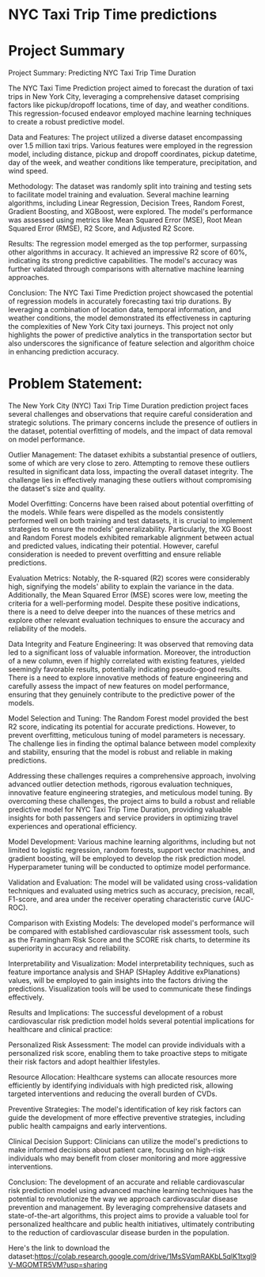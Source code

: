 
# NYC Taxi Trip Time predictions

# Project Summary

Project Summary: Predicting NYC Taxi Trip Time Duration

The NYC Taxi Time Prediction project aimed to forecast the duration of taxi trips in New York City, leveraging a comprehensive dataset comprising factors like pickup/dropoff locations, time of day, and weather conditions. This regression-focused endeavor employed machine learning techniques to create a robust predictive model.

Data and Features: The project utilized a diverse dataset encompassing over 1.5 million taxi trips. Various features were employed in the regression model, including distance, pickup and dropoff coordinates, pickup datetime, day of the week, and weather conditions like temperature, precipitation, and wind speed.

Methodology: The dataset was randomly split into training and testing sets to facilitate model training and evaluation. Several machine learning algorithms, including Linear Regression, Decision Trees, Random Forest, Gradient Boosting, and XGBoost, were explored. The model's performance was assessed using metrics like Mean Squared Error (MSE), Root Mean Squared Error (RMSE), R2 Score, and Adjusted R2 Score.

Results: The regression model emerged as the top performer, surpassing other algorithms in accuracy. It achieved an impressive R2 score of 60%, indicating its strong predictive capabilities. The model's accuracy was further validated through comparisons with alternative machine learning approaches.

Conclusion: The NYC Taxi Time Prediction project showcased the potential of regression models in accurately forecasting taxi trip durations. By leveraging a combination of location data, temporal information, and weather conditions, the model demonstrated its effectiveness in capturing the complexities of New York City taxi journeys. This project not only highlights the power of predictive analytics in the transportation sector but also underscores the significance of feature selection and algorithm choice in enhancing prediction accuracy.

# Problem Statement:

The New York City (NYC) Taxi Trip Time Duration prediction project faces several challenges and observations that require careful consideration and strategic solutions. The primary concerns include the presence of outliers in the dataset, potential overfitting of models, and the impact of data removal on model performance.

Outlier Management: The dataset exhibits a substantial presence of outliers, some of which are very close to zero. Attempting to remove these outliers resulted in significant data loss, impacting the overall dataset integrity. The challenge lies in effectively managing these outliers without compromising the dataset's size and quality.

Model Overfitting: Concerns have been raised about potential overfitting of the models. While fears were dispelled as the models consistently performed well on both training and test datasets, it is crucial to implement strategies to ensure the models' generalizability. Particularly, the XG Boost and Random Forest models exhibited remarkable alignment between actual and predicted values, indicating their potential. However, careful consideration is needed to prevent overfitting and ensure reliable predictions.

Evaluation Metrics: Notably, the R-squared (R2) scores were considerably high, signifying the models' ability to explain the variance in the data. Additionally, the Mean Squared Error (MSE) scores were low, meeting the criteria for a well-performing model. Despite these positive indications, there is a need to delve deeper into the nuances of these metrics and explore other relevant evaluation techniques to ensure the accuracy and reliability of the models.

Data Integrity and Feature Engineering: It was observed that removing data led to a significant loss of valuable information. Moreover, the introduction of a new column, even if highly correlated with existing features, yielded seemingly favorable results, potentially indicating pseudo-good results. There is a need to explore innovative methods of feature engineering and carefully assess the impact of new features on model performance, ensuring that they genuinely contribute to the predictive power of the models.

Model Selection and Tuning: The Random Forest model provided the best R2 score, indicating its potential for accurate predictions. However, to prevent overfitting, meticulous tuning of model parameters is necessary. The challenge lies in finding the optimal balance between model complexity and stability, ensuring that the model is robust and reliable in making predictions.

Addressing these challenges requires a comprehensive approach, involving advanced outlier detection methods, rigorous evaluation techniques, innovative feature engineering strategies, and meticulous model tuning. By overcoming these challenges, the project aims to build a robust and reliable predictive model for NYC Taxi Trip Time Duration, providing valuable insights for both passengers and service providers in optimizing travel experiences and operational efficiency.

Model Development: Various machine learning algorithms, including but not limited to logistic regression, random forests, support vector machines, and gradient boosting, will be employed to develop the risk prediction model. Hyperparameter tuning will be conducted to optimize model performance.

Validation and Evaluation: The model will be validated using cross-validation techniques and evaluated using metrics such as accuracy, precision, recall, F1-score, and area under the receiver operating characteristic curve (AUC-ROC).

Comparison with Existing Models: The developed model's performance will be compared with established cardiovascular risk assessment tools, such as the Framingham Risk Score and the SCORE risk charts, to determine its superiority in accuracy and reliability.

Interpretability and Visualization: Model interpretability techniques, such as feature importance analysis and SHAP (SHapley Additive exPlanations) values, will be employed to gain insights into the factors driving the predictions. Visualization tools will be used to communicate these findings effectively.

Results and Implications: The successful development of a robust cardiovascular risk prediction model holds several potential implications for healthcare and clinical practice:

Personalized Risk Assessment: The model can provide individuals with a personalized risk score, enabling them to take proactive steps to mitigate their risk factors and adopt healthier lifestyles.

Resource Allocation: Healthcare systems can allocate resources more efficiently by identifying individuals with high predicted risk, allowing targeted interventions and reducing the overall burden of CVDs.

Preventive Strategies: The model's identification of key risk factors can guide the development of more effective preventive strategies, including public health campaigns and early interventions.

Clinical Decision Support: Clinicians can utilize the model's predictions to make informed decisions about patient care, focusing on high-risk individuals who may benefit from closer monitoring and more aggressive interventions.

Conclusion: The development of an accurate and reliable cardiovascular risk prediction model using advanced machine learning techniques has the potential to revolutionize the way we approach cardiovascular disease prevention and management. By leveraging comprehensive datasets and state-of-the-art algorithms, this project aims to provide a valuable tool for personalized healthcare and public health initiatives, ultimately contributing to the reduction of cardiovascular disease burden in the population.


Here's the link to download the dataset:https://colab.research.google.com/drive/1MsSVqmRAKbL5qlK1txgl9V-MGOMTR5VM?usp=sharing
